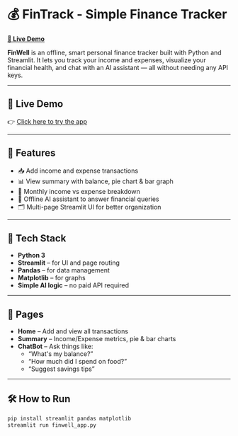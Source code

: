 # 💰 FinTrack - Simple Finance Tracker  
**[🔗 Live Demo](https://fintrack-zikvci99pdnvns4yqdbcnq.streamlit.app/)**

**FinWell** is an offline, smart personal finance tracker built with Python and Streamlit. It lets you track your income and expenses, visualize your financial health, and chat with an AI assistant — all without needing any API keys.

---

## 🔗 Live Demo

👉 [Click here to try the app](https://fintrack-zikvci99pdnvns4yqdbcnq.streamlit.app/)

---

## 🚀 Features

- 📥 Add income and expense transactions  
- 📊 View summary with balance, pie chart & bar graph  
- 📅 Monthly income vs expense breakdown  
- 🤖 Offline AI assistant to answer financial queries  
- 🗂️ Multi-page Streamlit UI for better organization  

---

## 🔧 Tech Stack

- **Python 3**  
- **Streamlit** – for UI and page routing  
- **Pandas** – for data management  
- **Matplotlib** – for graphs  
- **Simple AI logic** – no paid API required  

---

## 📂 Pages

- **Home** – Add and view all transactions  
- **Summary** – Income/Expense metrics, pie & bar charts  
- **ChatBot** – Ask things like:  
  - “What's my balance?”  
  - “How much did I spend on food?”  
  - “Suggest savings tips”  

---

## 🛠️ How to Run

```bash
pip install streamlit pandas matplotlib
streamlit run finwell_app.py
